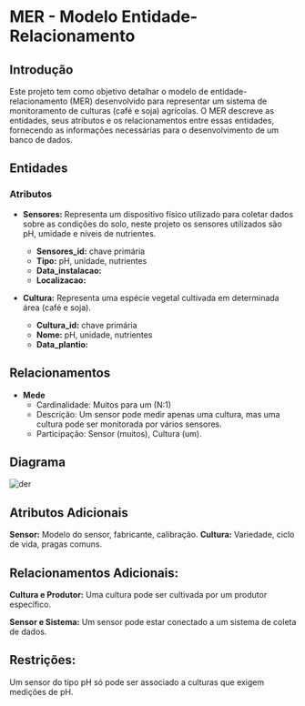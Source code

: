# MER - Modelo Entidade-Relacionamento

## Introdução

Este projeto tem como objetivo detalhar o modelo de entidade-relacionamento (MER) desenvolvido para representar um sistema de monitoramento de culturas (café e soja) agrícolas. O MER descreve as entidades, seus atributos e os relacionamentos entre essas entidades, fornecendo as informações necessárias para o desenvolvimento de um banco de dados.

## Entidades

### Atributos

* **Sensores:** Representa um dispositivo físico utilizado para coletar dados sobre as condições do solo, neste projeto os sensores utilizados são pH, umidade e níveis de nutrientes.
   * **Sensores_id:** chave primária
   * **Tipo:** pH, unidade, nutrientes
   * **Data_instalacao:**
   * **Localizacao:**

* **Cultura:** Representa uma espécie vegetal cultivada em determinada área (café e soja).
   * **Cultura_id:** chave primária
   * **Nome:** pH, unidade, nutrientes
   * **Data_plantio:**

## Relacionamentos

* **Mede**
    * Cardinalidade: Muitos para um (N:1)   
    * Descrição: Um sensor pode medir apenas uma cultura, mas uma cultura pode ser monitorada por vários sensores.
    * Participação: Sensor (muitos), Cultura (um).
 
## Diagrama

![der](https://github.com/user-attachments/assets/5f7386c8-099e-46b4-9830-1d0147fd5f87)

## Atributos Adicionais

**Sensor:** Modelo do sensor, fabricante, calibração.
**Cultura:** Variedade, ciclo de vida, pragas comuns.

## Relacionamentos Adicionais:

**Cultura e Produtor:** Uma cultura pode ser cultivada por um produtor específico.

**Sensor e Sistema:** Um sensor pode estar conectado a um sistema de coleta de dados.

## Restrições:

Um sensor do tipo pH só pode ser associado a culturas que exigem medições de pH.



